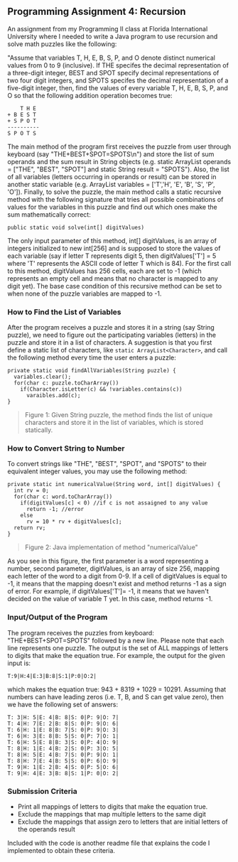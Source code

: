 ## Programming Assignment 4: Recursion

An assignment from my Programming II class at Florida International University where I needed to write a Java program to use recursion and solve math puzzles like the following:

"Assume that variables T, H, E, B, S, P, and O denote distinct numerical values from 0 to 9 (inclusive). If THE specifes the decimal representation of a three-digit integer, BEST and SPOT specify decimal representations of two four digit integers, and SPOTS specifes the decimal representation of a five-digit integer, then, find the values of every variable T, H, E, B, S, P, and O so that the following addition operation becomes true:

```
    T H E
+ B E S T
+ S P O T
----------
S P O T S
```

The main method of the program first receives the puzzle from user through keyboard (say "THE+BEST+SPOT=SPOTS\n") and store the list of sum operands and the sum result in String objects (e.g. static ArrayList<String> operands = ["THE", "BEST", "SPOT"] and static String result = "SPOTS"). Also, the list of all variables (letters occurring in operands or result) can be stored in another static variable (e.g. ArrayList<Character> variables = ['T','H', 'E', 'B', 'S', 'P', 'O']). Finally, to solve the puzzle, the main method calls a static recursive method with the following signature that tries all possible combinations of values for the variables in this puzzle and find out which ones make the sum mathematically correct:

`public static void solve(int[] digitValues)`

The only input parameter of this method, int[] digitValues, is an array of integers initialized to new int[256] and is supposed to store the values of each variable (say if letter T represents digit 5, then digitValues['T'] = 5 where 'T' represents the ASCII code of letter T which is 84). For the first call to this method, digitValues has 256 cells, each are set to -1 (which represents an empty cell and means that no character is mapped to any digit yet). The base case condition of this recursive method can be set to when none of the puzzle variables are mapped to -1.



### How to Find the List of Variables
After the program receives a puzzle and stores it in a string (say String puzzle), we need to figure out the participating variables (letters) in the puzzle and store it in a list of characters. A suggestion is that you first define a static list of characters, like `static ArrayList<Character>`, and call the following method every time the user enters a puzzle:

```
private static void findAllVariables(String puzzle) {
  variables.clear();
  for(char c: puzzle.toCharArray())
    if(Character.isLetter(c) && !variables.contains(c))
      varaibles.add(c);
}
```
>Figure 1: Given String puzzle, the method finds the list of unique characters and store it in the list of variables, which is stored statically.



### How to Convert String to Number
To convert strings like "THE", "BEST", "SPOT", and "SPOTS" to their equivalent integer
values, you may use the following method:

```
private static int numericalValue(String word, int[] digitValues) {
  int rv = 0;
  for(char c: word.toCharArray())
    if(digitValues[c] < 0) //if c is not assaigned to any value
      return -1; //error
    else
      rv = 10 * rv + digitValues[c];
  return rv;
}
```
>Figure 2: Java implementation of method "numericalValue"

As you see in this figure, the first parameter is a word representing a number, second parameter, digitValues, is an array of size 256, mapping each letter of the word to a digit from 0-9. If a cell of digitValues is equal to -1, it means that the mapping doesn't exist and method returns -1 as a sign of error. For example, if digitValues['T']= -1, it means that we haven't decided on the value of variable T yet. In this case, method returns -1.



### Input/Output of the Program
The program receives the puzzles from keyboard: "THE+BEST+SPOT=SPOTS" followed by a new line. Please note that each line represents one puzzle. The output is the set of ALL mappings of letters to digits that make the equation true. For example, the output for the given input is:

`T:9|H:4|E:3|B:8|S:1|P:0|O:2|`

which makes the equation true: 943 + 8319 + 1029 = 10291. Assuming that numbers can
have leading zeros (i.e. T, B, and S can get value zero), then we have the following set of
answers:

```
T: 3|H: 5|E: 4|B: 8|S: 0|P: 9|O: 7|
T: 4|H: 7|E: 2|B: 8|S: 0|P: 9|O: 6|
T: 6|H: 1|E: 8|B: 7|S: 0|P: 9|O: 3|
T: 6|H: 3|E: 8|B: 5|S: 0|P: 7|O: 1|
T: 6|H: 5|E: 8|B: 3|S: 0|P: 4|O: 9|
T: 8|H: 1|E: 4|B: 2|S: 0|P: 3|O: 5|
T: 8|H: 5|E: 4|B: 7|S: 0|P: 9|O: 1|
T: 8|H: 7|E: 4|B: 5|S: 0|P: 6|O: 9|
T: 9|H: 1|E: 2|B: 4|S: 0|P: 5|O: 6|
T: 9|H: 4|E: 3|B: 8|S: 1|P: 0|O: 2|
```

### Submission Criteria
- Print all mappings of letters to digits that make the equation true.
- Exclude the mappings that map multiple letters to the same digit
- Exclude the mappings that assign zero to letters that are initial letters of the operands result

Included with the code is another readme file that explains the code I implemented to obtain these criteria.
